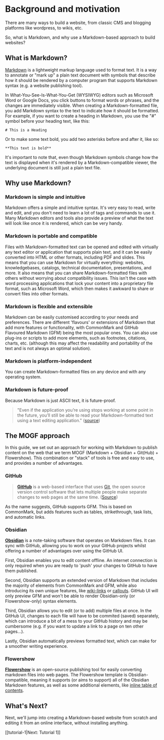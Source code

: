 # Background and motivation

There are many ways to build a website, from classic CMS and blogging platforms like wordpress, to wikis, etc.

So, what is Markdown, and why use a Markdown-based approach to build websites?

## What is Markdown?

[Markdown](https://en.wikipedia.org/wiki/Markdown) is a lightweight markup language used to format text. It is a way to annotate or "mark up" a plain text document with symbols that describe how it should be rendered by a computer program that supports Markdown syntax (e.g. a website publishing tool).

In What-You-See-Is-What-You-Get (WYSIWYG) editors such as Microsoft Word or Google Docs, you click buttons to format words or phrases, and the changes are immediately visible. When creating a Markdown-formatted file, you add Markdown syntax to the text to indicate how it should be formatted. For example, if you want to create a heading in Markdown, you use the "#" symbol before your heading text, like this:

`# This is a Heading`

Or to make some text bold, you add two asterisks before and after it, like so:

`**This text is bold**`

It's important to note that, even though Markdown symbols change how the text is displayed when it's rendered by a Markdown-compatible viewer, the underlying document is still just a plain text file.

## Why use Markdown?

### Markdown is simple and intuitive

Markdown offers a simple and intuitive syntax. It's very easy to read, write and edit, and you don't need to learn a lot of tags and commands to use it. Many Markdown editors and tools also provide a preview of what the text will look like once it is rendered, which can be very handy. 

### Markdown is portable and compatible

Files with Markdown-formatted text can be opened and edited with virtually any text editor or application that supports plain text, and it can be easily converted into HTML or other formats, including PDF and slides. This means that you can use Markdown for virtually everything: websites, knowledgebases, catalogs, technical documentation, presentations, and more. It also means that you can share Markdown-formatted files with others without worrying about compatibility issues. This isn't the case with word processing applications that lock your content into a proprietary file format, such as Microsoft Word, which then makes it awkward to share or convert files into other formats. 

### Markdown is flexible and extensible

Markdown can be easily customised according to your needs and preferences. There are different 'flavours' or extensions of Markdown that add more features or functionality, with CommonMark and GitHub Flavoured Markdown (GFM) being the most popular ones. You can also use plug-ins or scripts to add more elements, such as footnotes, citations, charts, etc. (although this may affect the readability and portability of the text and is not always an optimal solution).

### Markdown is platform-independent

You can create Markdown-formatted files on any device and with any operating system.

### Markdown is future-proof

Because Markdown is just ASCII text, it is future-proof.

> "Even if the application you’re using stops working at some point in the future, you’ll still be able to read your Markdown-formatted text using a text editing application." ([source](https://stymied.medium.com/why-you-should-and-should-not-use-markdown-1b9d70987792))


## The MOGF approach

In this guide, we set out an approach for working with Markdown to publish content on the web that we term MOGF (Markdown + Obsidian + Git(Hub) + Flowershow). This combination or "stack" of tools is free and easy to use, and provides a number of advantages.

### GitHub

> **[GitHub](https://github.com/)** is a web-based interface that uses [Git](https://git-scm.com/), the open source version control software that lets multiple people make separate changes to web pages at the same time. ([Source](https://digital.gov/resources/an-introduction-github/))

As the name suggests, GitHub supports GFM. This is based on CommonMark, but adds features such as tables, strikethrough, task lists, and automatic links.

### Obsidian

**[Obsidian](https://obsidian.md/)** is a note-taking software that operates on Markdown files. It can sync with GitHub, allowing you to work on your GitHub projects whilst offering a number of advantages over using the GitHub UI.

First, Obsidian enables you to edit content offline. An internet connection is only required when you are ready to 'push' your changes to GitHub to have them published.

Second, Obsidian supports an extended version of Markdown that includes the majority of elements from CommonMark and GFM, while also introducing its own unique features, like [wiki-links](https://help.obsidian.md/Linking+notes+and+files/Internal+links) or [callouts](https://help.obsidian.md/Editing+and+formatting/Callouts). GitHub UI will only preview GFM and won't be able to render Obsidian-only (or Flowershow-only) syntax elements. 

Third, Obsidian allows you to edit (or to add) multiple files at once. In the GitHub UI, changes to each file will have to be commited (saved) separately, which can introduce a bit of a mess to your GitHub history and may be cumbersome (e.g. if you want to update a link to a page on ten other pages…).

Lastly, Obsidian automatically previews formatted text, which can make for a smoother writing experience. 

### Flowershow

**[Flowershow](https://flowershow.app/)** is an open-source publishing tool for easily converting markdown files into web pages. The Flowershow template is Obsidian-compatible, meaning it supports (or aims to support) all of the Obsidian Markdown features, as well as some additional elements, like [inline table of contents](https://flowershow.app/docs/table-of-contents).

## What's Next?

Next, we'll jump into creating a Markdown-based website from scratch and editing it from an online interface, without installing anything.

[[tutorial-1|Next: Tutorial 1]]